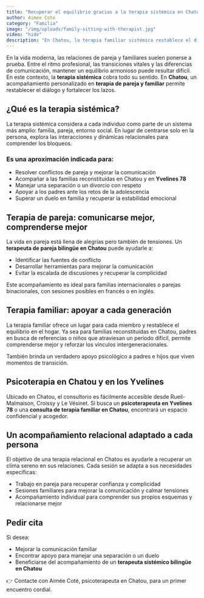 ```yaml
---
title: "Recuperar el equilibrio gracias a la terapia sistémica en Chatou"
author: Aimee Cote
category: "Familia"
image: "/img/uploads/family-sitting-with-therapist.jpg"
video: "hide"
description: "En Chatou, la terapia familiar sistémica restablece el diálogo y refuerza los vínculos para afrontar los retos cotidianos."
---
```


En la vida moderna, las relaciones de pareja y familiares suelen ponerse a prueba. Entre el ritmo profesional, las transiciones vitales y las diferencias de comunicación, mantener un equilibrio armonioso puede resultar difícil. En este contexto, la **terapia sistémica** cobra todo su sentido.
En **Chatou**, un acompañamiento personalizado en **terapia de pareja y familiar** permite restablecer el diálogo y fortalecer los lazos.

## ¿Qué es la terapia sistémica?

La terapia sistémica considera a cada individuo como parte de un sistema más amplio: familia, pareja, entorno social. En lugar de centrarse solo en la persona, explora las interacciones y dinámicas relacionales para comprender los bloqueos.

### Es una aproximación indicada para:

- Resolver conflictos de pareja y mejorar la comunicación
- Acompañar a las familias reconstituidas en Chatou y en **Yvelines 78**
- Manejar una separación o un divorcio con respeto
- Apoyar a los padres ante los retos de la adolescencia
- Superar un duelo en familia y recuperar la estabilidad emocional

## Terapia de pareja: comunicarse mejor, comprenderse mejor

La vida en pareja está llena de alegrías pero también de tensiones. Un **terapeuta de pareja bilingüe en Chatou** puede ayudarle a:

- Identificar las fuentes de conflicto
- Desarrollar herramientas para mejorar la comunicación
- Evitar la escalada de discusiones y recuperar la complicidad

Este acompañamiento es ideal para familias internacionales o parejas binacionales, con sesiones posibles en francés o en inglés.

## Terapia familiar: apoyar a cada generación

La terapia familiar ofrece un lugar para cada miembro y restablece el equilibrio en el hogar. Ya sea para familias reconstituidas en Chatou, padres en busca de referencias o niños que atraviesan un periodo difícil, permite comprenderse mejor y reforzar los vínculos intergeneracionales.

También brinda un verdadero apoyo psicológico a padres e hijos que viven momentos de transición.

## Psicoterapia en Chatou y en los Yvelines

Ubicado en Chatou, el consultorio es fácilmente accesible desde Rueil-Malmaison, Croissy y Le Vésinet. Si busca un **psicoterapeuta en Yvelines 78** o una **consulta de terapia familiar en Chatou**, encontrará un espacio confidencial y acogedor.

## Un acompañamiento relacional adaptado a cada persona

El objetivo de una terapia relacional en Chatou es ayudarle a recuperar un clima sereno en sus relaciones. Cada sesión se adapta a sus necesidades específicas:

- Trabajo en pareja para recuperar confianza y complicidad
- Sesiones familiares para mejorar la comunicación y calmar tensiones
- Acompañamiento individual para comprender sus propios esquemas y relacionarse mejor

## Pedir cita

Si desea:

- Mejorar la comunicación familiar
- Encontrar apoyo para manejar una separación o un duelo
- Beneficiarse del acompañamiento de un **terapeuta sistémico bilingüe en Chatou**

👉 Contacte con Aimée Coté, psicoterapeuta en Chatou, para un primer encuentro cordial.
